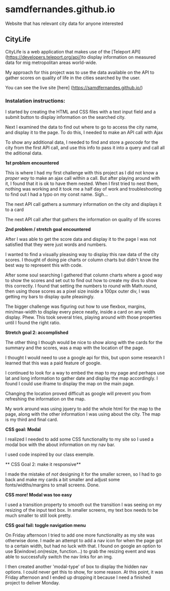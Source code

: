 # samdfernandes.github.io
Website that has relevant city data for anyone interested

## CityLife 
CityLife is a web application that makes use of the [Teleport API] (https://developers.teleport.org/api/)to display information on measured data for mig metropolitan areas world-wide.

My approach for this project was to use the data available on the API to gather scores on quality of life in the cities searched by the user.

You can see the live site [here] (https://samdfernandes.github.io/)

### Instalation instructions:
I started by creating the HTML and CSS files with a text input field and a submit button to display information on the searched city.

Next I examined the data to find out where to go to access the city name, and display it to the page.
To do this, I needed to make an API call with Ajax

To show any additional data, I needed to find and store a *geocode* for the city from the first API call, and use this info to pass it into a query and call all the aditional data.

**1st problem encountered**

This is where I had my first challenge with this project as I did not know a *proper way* to make an ajax call within a call. But after playing around with it, I found that it is ok to have them nested. 
When I first tried to nest them, nothing was working and it took me a half day of work and troubleshooting to find out I had a typo on my const name. Sigh...

The next API call gathers a summary information on the city and displays it to a card

The next API call after that gathers the information on quality of life scores

**2nd problem / stretch goal encountered**

After I was able to get the score data and display it to the page I was not satisfied that they were just words and numbers.

I wanted to find a visually pleasing way to display this raw data of the city scores. I thought of doing pie charts or column charts but didn't know the best way to represent this with code.

After some soul searching I gathered that column charts where a good way to show the scores and set out to find out how to create my divs to show this correctly. I found that setting the numbers to round with Math.round, then using those scores as a pixel size inside a 100px outer div, I was getting my bars to display quite pleasingly. 

The bigger challenge was figuring out how to use flexbox, margins, min/max-width to display every piece neatly, inside a card on any width display. Phew. This took several tries, playing around with those properties until I found the right ratio. 

**Stretch goal 2: accomplished**

The other thing I though would be nice to show along with the cards for the summary and the scores, was a map with the location of the page. 

I thought I would need to use a google api for this, but upon some research I learned that this was a paid feature of google.

I continued to look for a way to embed the map to my page and perhaps use lat and long information to gather date and display the map accordingly. I found I could use iframe to display the map on the main page.

Changing the location proved difficult as google will prevent you from refreshing the information on the map.

My work around was using jquery to add the whole html for the map to the page, along with the other information I was using about the city. The map is my third and final card.

**CSS goal: Modal**

I realized I needed to add some CSS functionality to my site so I used a modal box with the about information on my nav bar.

I used code inspired by our class exemple.

** CSS Goal 2: make it responsive**

I made the mistake of *not* designing it for the smaller screen, so I had to go back and make my cards a bit smaller and adjust some fonts/widths/margins to small screens. Done.

**CSS more! Modal was too easy**

I used a transition property to smooth out the transition I was seeing on my resizing of the input text box. In smaller screens, my text box needs to be much smaller to still look pretty.

**CSS goal fail: toggle navigation menu**

On Friday afternoon I tried to add one more functionality as my site was otherwise done. I made an attempt to add a nav icon for when the page got to a certain width, but had no luck with that. I found on google an option to use $(window).on(resize, function...) to grab the resizing event and was able to successfully switch the nav links for an img. 

I then created another 'modal-type' of box to display the hidden nav options. I could never get this to show, for some reason. 
At this point, it was Friday afternoon and I ended up dropping it because I need a finished project to deliver Monday. 





